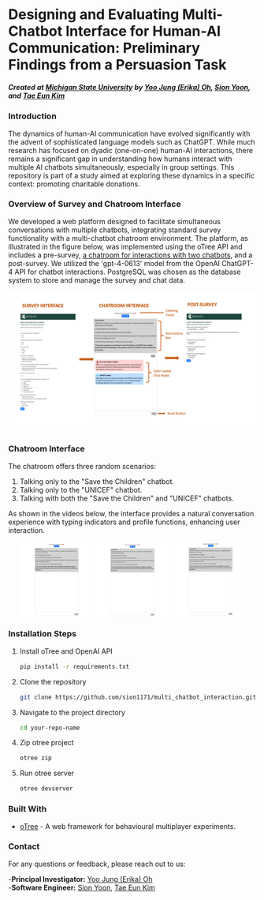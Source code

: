 # Designing and Evaluating Multi-Chatbot Interface for Human-AI Communication: Preliminary Findings from a Persuasion Task
##### Created at [Michigan State University](https://msu.edu) by [Yoo Jung (Erika) Oh](mailto:ohyoojun@msu.edu), [Sion Yoon](mailto:yoonsion@msu.edu), and [Tae Eun Kim](mailto:kimtaee3@msu.edu)
### Introduction
The dynamics of human-AI communication have evolved significantly with the advent of sophisticated language models such as ChatGPT. While much research has focused on dyadic (one-on-one) human-AI interactions, there remains a significant gap in understanding how humans interact with multiple AI chatbots simultaneously, especially in group settings. This repository is part of a study aimed at exploring these dynamics in a specific context: promoting charitable donations.

### Overview of Survey and Chatroom Interface

We developed a web platform designed to facilitate simultaneous conversations with multiple chatbots, integrating standard survey functionality with a multi-chatbot chatroom environment. The platform, as illustrated in the figure below, was implemented using the oTree API and includes a pre-survey, [a chatroom for interactions with two chatbots](#chatroom-interface), and a post-survey. We utilized the 'gpt-4-0613' model from the OpenAI ChatGPT-4 API for chatbot interactions. PostgreSQL was chosen as the database system to store and manage the survey and chat data.

![Overview Diagram](/gif/flow_ex_1.png)

### Chatroom Interface

The chatroom offers three random scenarios:
1. Talking only to the "Save the Children" chatbot.
2. Talking only to the "UNICEF" chatbot.
3. Talking with both the "Save the Children" and "UNICEF" chatbots.

As shown in the videos below, the interface provides a natural conversation experience with typing indicators and profile functions, enhancing user interaction.

<p align="center">
  <img src="/gif/stc_2.gif" width="30%" />
  <img src="/gif/uni_2.gif" width="30%" />
  <img src="/gif/both.gif" width="30%" />
</p>

### Installation Steps
1. Install oTree and OpenAI API
   ```sh
   pip install -r requirements.txt
   ```
2. Clone the repository
   ```sh
   git clone https://github.com/sion1171/multi_chatbot_interaction.git
   ```
3. Navigate to the project directory
   ```sh
   cd your-repo-name
   ```
3. Zip otree project
   ```sh
   otree zip
   ```
4. Run otree server
   ```sh
   otree devserver
   ```


   
### Built With
- [oTree](https://www.otree.org) - A web framework for behavioural multiplayer experiments.
### Contact

For any questions or feedback, please reach out to us:

-**Principal Investigator:** [Yoo Jung (Erika) Oh](mailto:ohyoojun@msu.edu)  
-**Software Engineer:** [Sion Yoon](mailto:yoonsion@msu.edu), [Tae Eun Kim](mailto:kimtaee3@msu.edu)

